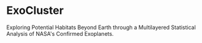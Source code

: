 # ExoCluster 
Exploring Potential Habitats Beyond Earth through a Multilayered Statistical Analysis of NASA's Confirmed Exoplanets.
